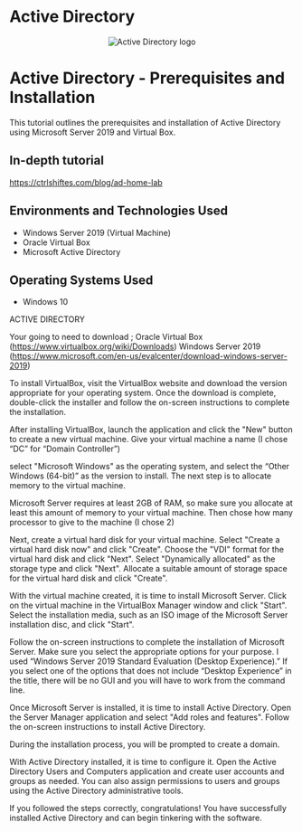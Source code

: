 # Active Directory
<p align="center">
<img src="https://logowik.com/content/uploads/images/microsoft-active-directory5035.jpg" alt="Active Directory logo"/>
</p>

<h1>Active Directory - Prerequisites and Installation</h1>
This tutorial outlines the prerequisites and installation of Active Directory using Microsoft Server 2019 and Virtual Box.<br />

<h2>In-depth tutorial</h2>

https://ctrlshiftes.com/blog/ad-home-lab

<h2>Environments and Technologies Used</h2>

- Windows Server 2019 (Virtual Machine)
- Oracle Virtual Box
- Microsoft Active Directory

<h2>Operating Systems Used </h2>

- Windows 10</b> 

ACTIVE DIRECTORY

Your going to need to download ;
Oracle Virtual Box (https://www.virtualbox.org/wiki/Downloads)
Windows Server 2019 (https://www.microsoft.com/en-us/evalcenter/download-windows-server-2019)

To install VirtualBox, visit the VirtualBox website and download the version appropriate for your operating system. Once the download is complete, double-click the installer and follow the on-screen instructions to complete the installation.

After installing VirtualBox, launch the application and click the "New" button to create a new virtual machine. Give your virtual machine a name (I chose “DC” for “Domain Controller”)

select "Microsoft Windows" as the operating system, and select the “Other Windows (64-bit)” as the version to install.
The next step is to allocate memory to the virtual machine. 

Microsoft Server requires at least 2GB of RAM, so make sure you allocate at least this amount of memory to your virtual machine.  Then chose how many processor to give to the machine (I chose 2)  

Next, create a virtual hard disk for your virtual machine. Select "Create a virtual hard disk now" and click "Create". Choose the "VDI" format for the virtual hard disk and click "Next". Select "Dynamically allocated" as the storage type and click "Next". Allocate a suitable amount of storage space for the virtual hard disk and click "Create".

With the virtual machine created, it is time to install Microsoft Server. Click on the virtual machine in the VirtualBox Manager window and click "Start". Select the installation media, such as an ISO image of the Microsoft Server installation disc, and click "Start".

Follow the on-screen instructions to complete the installation of Microsoft Server. Make sure you select the appropriate options for your purpose.  I used “Windows Server 2019 Standard Evaluation (Desktop Experience).”  If you select one of the options that does not include “Desktop Experience” in the title, there will be no GUI and you will have to work from the command line.

Once Microsoft Server is installed, it is time to install Active Directory. Open the Server Manager application and select "Add roles and features". Follow the on-screen instructions to install Active Directory.

During the installation process, you will be prompted to create a domain.

With Active Directory installed, it is time to configure it. Open the Active Directory Users and Computers application and create user accounts and groups as needed. You can also assign permissions to users and groups using the Active Directory administrative tools.

If you followed the steps correctly, congratulations! You have successfully installed Active Directory and can begin tinkering with the software.
